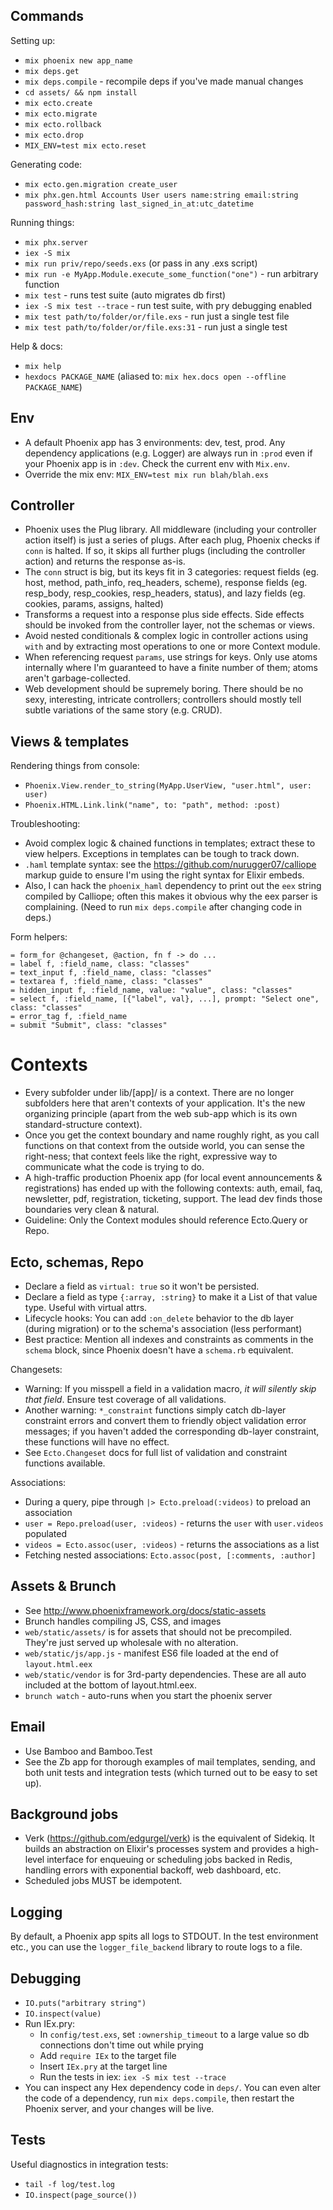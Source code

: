 ## Commands

Setting up:

- `mix phoenix new app_name`
- `mix deps.get`
- `mix deps.compile` - recompile deps if you've made manual changes
- `cd assets/ && npm install`
- `mix ecto.create`
- `mix ecto.migrate`
- `mix ecto.rollback`
- `mix ecto.drop`
- `MIX_ENV=test mix ecto.reset`

Generating code:

- `mix ecto.gen.migration create_user`
- `mix phx.gen.html Accounts User users name:string email:string password_hash:string last_signed_in_at:utc_datetime`

Running things:

- `mix phx.server`
- `iex -S mix`
- `mix run priv/repo/seeds.exs` (or pass in any .exs script)
- `mix run -e MyApp.Module.execute_some_function("one")` - run arbitrary function
- `mix test` - runs test suite (auto migrates db first)
- `iex -S mix test --trace` - run test suite, with pry debugging enabled
- `mix test path/to/folder/or/file.exs` - run just a single test file
- `mix test path/to/folder/or/file.exs:31` - run just a single test


Help & docs:

- `mix help`
- `hexdocs PACKAGE_NAME` (aliased to: `mix hex.docs open --offline PACKAGE_NAME`)

## Env

- A default Phoenix app has 3 environments: dev, test, prod. Any dependency applications (e.g. Logger) are always run in `:prod` even if your Phoenix app is in `:dev`. Check the current env with `Mix.env`.
- Override the mix env: `MIX_ENV=test mix run blah/blah.exs`

## Controller

- Phoenix uses the Plug library. All middleware (including your controller action itself) is just a series of plugs. After each plug, Phoenix checks if `conn` is halted. If so, it skips all further plugs (including the controller action) and returns the response as-is.
- The `conn` struct is big, but its keys fit in 3 categories: request fields (eg. host, method, path_info, req_headers, scheme), response fields (eg. resp_body, resp_cookies, resp_headers, status), and lazy fields (eg. cookies, params, assigns, halted)
- Transforms a request into a response plus side effects. Side effects should be invoked from the controller layer, not the schemas or views.
- Avoid nested conditionals & complex logic in controller actions using `with` and by extracting most operations to one or more Context module.
- When referencing request `params`, use strings for keys. Only use atoms internally where I'm guaranteed to have a finite number of them; atoms aren't garbage-collected.
- Web development should be supremely boring. There should be no sexy, interesting, intricate controllers; controllers should mostly tell subtle variations of the same story (e.g. CRUD).

## Views & templates

Rendering things from console:
- `Phoenix.View.render_to_string(MyApp.UserView, ​"user.html"​, user: user)`
- `Phoenix.HTML.Link.link("name", to: "path", method: :post)`

Troubleshooting:
- Avoid complex logic & chained functions in templates; extract these to view helpers. Exceptions in templates can be tough to track down.
- `.haml` template syntax: see the https://github.com/nurugger07/calliope markup guide to ensure I'm using the right syntax for Elixir embeds.
- Also, I can hack the `phoenix_haml` dependency to print out the `eex` string compiled by Calliope; often this makes it obvious why the eex parser is complaining. (Need to run `mix deps.compile` after changing code in deps.)

Form helpers:

    = form_for @changeset, @action, fn f -> do ...
    = label f, :field_name, class: "classes"
    = text_input f, :field_name, class: "classes"
    = textarea f, :field_name, class: "classes"
    = hidden_input f, :field_name, value: "value", class: "classes"
    = select f, :field_name, [{"label", val}, ...], prompt: "Select one", class: "classes"
    = error_tag f, :field_name
    = submit "Submit", class: "classes"

# Contexts

* Every subfolder under lib/[app]/ is a context. There are no longer subfolders here that aren't contexts of your application. It's the new organizing principle (apart from the web sub-app which is its own standard-structure context).
* Once you get the context boundary and name roughly right, as you call functions on that context from the outside world, you can sense the right-ness; that context feels like the right, expressive way to communicate what the code is trying to do.
* A high-traffic production Phoenix app (for local event announcements & registrations) has ended up with the following contexts: auth, email, faq, newsletter, pdf, registration, ticketing, support. The lead dev finds those boundaries very clean & natural.
* Guideline: Only the Context modules should reference Ecto.Query or Repo.


## Ecto, schemas, Repo

- Declare a field as `virtual: true` so it won't be persisted.
- Declare a field as type `{:array, :string}` to make it a List of that value type. Useful with virtual attrs.
- Lifecycle hooks: You can add `:on_delete` behavior to the db layer (during migration) or to the schema's association (less performant)
- Best practice: Mention all indexes and constraints as comments in the `schema` block, since Phoenix doesn't have a `schema.rb` equivalent.

Changesets:

- Warning: If you misspell a field in a validation macro, *it will silently skip that field*. Ensure test coverage of all validations.
- Another warning: `*_constraint` functions simply catch db-layer constraint errors and convert them to friendly object validation error messages; if you haven't added the corresponding db-layer constraint, these functions will have no effect.
- See `Ecto.Changeset` docs for full list of validation and constraint functions available.

Associations:

- During a query, pipe through `|> Ecto.preload(:videos)` to preload an association
- `user = Repo.preload(user, :videos)` - returns the `user` with `user.videos` populated
- `videos = Ecto.assoc(user, :videos)` - returns the associations as a list
- Fetching nested associations: `Ecto.assoc(post, [:comments, :author]`

## Assets & Brunch

- See http://www.phoenixframework.org/docs/static-assets
- Brunch handles compiling JS, CSS, and images
- `web/static/assets/` is for assets that should not be precompiled. They're just served up wholesale with no alteration.
- `web/static/js/app.js` - manifest ES6 file loaded at the end of `layout.html.eex`
- `web/static/vendor` is for 3rd-party dependencies. These are all auto included at the bottom of layout.html.eex.
- `brunch watch` - auto-runs when you start the phoenix server

## Email

- Use Bamboo and Bamboo.Test
- See the Zb app for thorough examples of mail templates, sending, and both unit tests and integration tests (which turned out to be easy to set up).

## Background jobs

- Verk (https://github.com/edgurgel/verk) is the equivalent of Sidekiq. It builds an abstraction on Elixir's processes system and provides a high-level interface for enqueuing or scheduling jobs backed in Redis, handling errors with exponential backoff, web dashboard, etc.
- Scheduled jobs MUST be idempotent.

## Logging

By default, a Phoenix app spits all logs to STDOUT. In the test environment etc., you can use the `logger_file_backend` library to route logs to a file.

## Debugging

- `IO.puts("arbitrary string")`
- `IO.inspect(value)`
- Run IEx.pry:
  * In `config/test.exs`, set `:ownership_timeout` to a large value so db connections don't time out while prying
  * Add `require IEx` to the target file
  * Insert `IEx.pry` at the target line
  * Run the tests in iex: `iex -S mix test --trace`
- You can inspect any Hex dependency code in `deps/`. You can even alter the code of a dependency, run `mix deps.compile`, then restart the Phoenix server, and your changes will be live.

## Tests

Useful diagnostics in integration tests:

- `tail -f log/test.log`
- `IO.inspect(page_source())`
